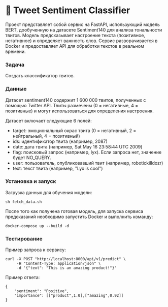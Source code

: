 # 🔮 Tweet Sentiment Classifier

Проект представляет собой сервис на FastAPI, использующий модель BERT, дообученную на датасете Sentiment140 для анализа тональности твитов. Модель предсказывает настроение текста (позитивное, негативное) и определяет важность слов. Сервис разворачивается в Docker и предоставляет API для обработки текстов в реальном времени.

### Задача

Создать классификатор твитов.

### Данные

Датасет sentiment140 содержит 1 600 000 твитов, полученных с помощью Twitter API. Твиты размечены (0 = негативные, 4 = позитивные) и могут использоваться для определения настроения.

Датасет включает следующие 6 полей:

- target: эмоциональный окрас твита (0 = негативный, 2 = нейтральный, 4 = позитивный)
- ids: идентификатор твита (например, 2087)
- date: дата твита (например, Sat May 16 23:58:44 UTC 2009)
- flag: поисковый запрос (например, lyx). Если запроса нет, значение будет NO_QUERY.
- user: пользователь, опубликовавший твит (например, robotickilldozr)
- text: текст твита (например, "Lyx is cool")

### Установка и запуск

Загрузка данных для обучения модели:

```
sh fetch_data.sh
```

После того как получена готовая модель, для запуска сервиса предсказаний необходимо запустить Docker и выполнить команду:

```
docker-compose up --build -d
```

### Тестирование

Пример запроса к сервису:

```
curl -X POST "http://localhost:8000/api/v1/predict" \
     -H "Content-Type: application/json" \
     -d '{"text": "This is an amazing product!"}'
```

Пример ответа:

```
{
    "sentiment": "Positive",
    "importance": [["product",1.0],["amazing",0.92]]
}
```
